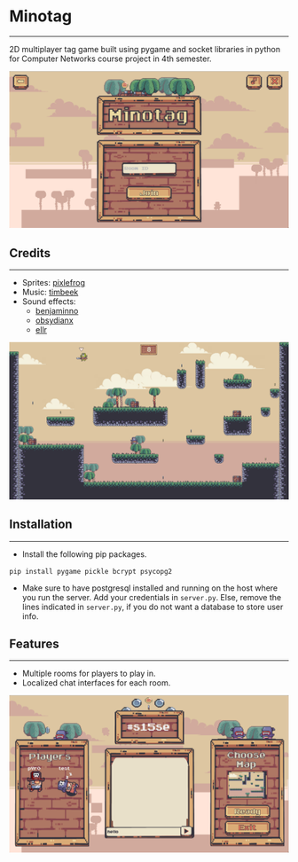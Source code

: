 # Minotag
----
2D multiplayer tag game built using pygame and socket libraries in python
for Computer Networks course project in 4th semester.

![minotag](https://github.com/Shogunkayo/Minotag/blob/main/screenshots/home.png)

## Credits
----
- Sprites: [pixlefrog](https://pixelfrog-assets.itch.io/treasure-hunters)
- Music: [timbeek](https://timbeek.itch.io/royalty-free-music-pack-volume-2)
- Sound effects:
    - [benjaminno](https://benjaminno.itch.io/sweet-sounds-sfx-pack)
    - [obsydianx](https://obsydianx.itch.io/interface-sfx-pack-1)
    - [ellr](https://ellr.itch.io/universal-ui-soundpack)

![game](https://github.com/Shogunkayo/Minotag/blob/main/screenshots/game.png)

## Installation
----
- Install the following pip packages.
```
pip install pygame pickle bcrypt psycopg2
```

- Make sure to have postgresql installed and running on the host where you
run the server. Add your credentials in `server.py`. Else, remove the lines 
indicated in `server.py`, if you do not want a database to store user info.

## Features
---
- Multiple rooms for players to play in.
- Localized chat interfaces for each room.

![lobby](https://github.com/Shogunkayo/Minotag/blob/main/screenshots/lobby.png)
